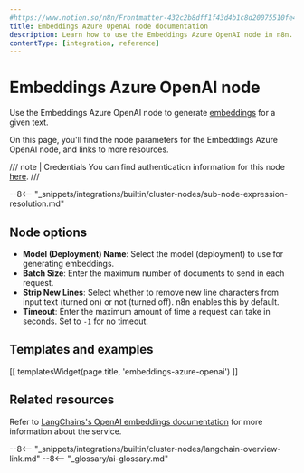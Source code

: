```yaml
---
#https://www.notion.so/n8n/Frontmatter-432c2b8dff1f43d4b1c8d20075510fe4
title: Embeddings Azure OpenAI node documentation
description: Learn how to use the Embeddings Azure OpenAI node in n8n. Follow technical documentation to integrate Embeddings Azure OpenAI node into your workflows.
contentType: [integration, reference]
---
```


# Embeddings Azure OpenAI node

Use the Embeddings Azure OpenAI node to generate [embeddings](/glossary.md#ai-embedding) for a given text.

On this page, you'll find the node parameters for the Embeddings Azure OpenAI node, and links to more resources.

/// note | Credentials
You can find authentication information for this node [here](/integrations/builtin/credentials/azureopenai.md).
///

--8<-- "_snippets/integrations/builtin/cluster-nodes/sub-node-expression-resolution.md"


## Node options

* **Model (Deployment) Name**: Select the model (deployment) to use for generating embeddings.
* **Batch Size**: Enter the maximum number of documents to send in each request.
* **Strip New Lines**: Select whether to remove new line characters from input text (turned on) or not (turned off). n8n enables this by default.
* **Timeout**: Enter the maximum amount of time a request can take in seconds. Set to `-1` for no timeout.

## Templates and examples

<!-- see https://www.notion.so/n8n/Pull-in-templates-for-the-integrations-pages-37c716837b804d30a33b47475f6e3780 -->
[[ templatesWidget(page.title, 'embeddings-azure-openai') ]]

## Related resources

Refer to [LangChains's OpenAI embeddings documentation](https://js.langchain.com/docs/integrations/text_embedding/azure_openai/) for more information about the service.

--8<-- "_snippets/integrations/builtin/cluster-nodes/langchain-overview-link.md"
--8<-- "_glossary/ai-glossary.md"
